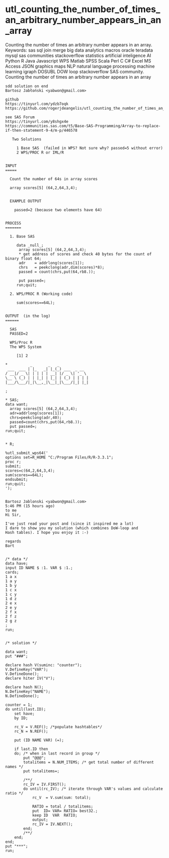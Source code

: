# utl_counting_the_number_of_times_an_arbitrary_number_appears_in_an_array
Counting the number of times an arbitrary number appears in an array. Keywords: sas sql join merge big data analytics macros oracle teradata mysql sas communities stackoverflow statistics artificial inteligence AI Python R Java Javascript WPS Matlab SPSS Scala Perl C C# Excel MS Access JSON graphics maps NLP natural language processing machine learning igraph DOSUBL DOW loop stackoverflow SAS community.
    Counting the number of times an arbitrary number appears in an array
    
    sdd solution on end
    Bartosz Jabłoński <yabwon@gmail.com>

    github
    https://tinyurl.com/ydzb7oqk
    https://github.com/rogerjdeangelis/utl_counting_the_number_of_times_an_arbitrary_number_appears_in_an_array

    see SAS Forum
    https://tinyurl.com/y8shgx4e
    https://communities.sas.com/t5/Base-SAS-Programming/Array-to-replace-if-then-statement-9-4/m-p/446578

       Two Solutions

         1 Base SAS  (failed in WPS? Not sure why? passed=5 without error)
         2 WPS/PROC R or IML/R


    INPUT
    =====

      Count the number of 64s in array scores

      array scores[5] (64,2,64,3,4);


      EXAMPLE OUTPUT

        passed=2 (because two elements have 64)


    PROCESS
    =======

      1. Base SAS

         data _null_;
          array scores[5] (64,2,64,3,4);
          * get address of scores and check 40 bytes for the count of binary float 64;
          adr    = addrlong(scores[1]);
          chrs   = peekclong(adr,dim(scores)*8);
          passed = count(chrs,put(64,rb8.));

          put passed=;
         run;quit;

      2. WPS/PROC R (Working code)

         sum(scores==64L);


    OUTPUT  (in the log)
    ======

      SAS
      PASSED=2

      WPS/Proc R
      The WPS System

         [1] 2

    *          _       _   _
     ___  ___ | |_   _| |_(_) ___  _ __
    / __|/ _ \| | | | | __| |/ _ \| '_ \
    \__ \ (_) | | |_| | |_| | (_) | | | |
    |___/\___/|_|\__,_|\__|_|\___/|_| |_|

    ;

    * SAS;
    data want;
      array scores[5] (64,2,64,3,4);
      adr=addrlong(scores[1]);
      chrs=peekclong(adr,40);
      passed=count(chrs,put(64,rb8.));
      put passed=;
    run;quit;


    * R;

    %utl_submit_wps64('
    options set=R_HOME "C:/Program Files/R/R-3.3.1";
    proc r;
    submit;
    scores=c(64,2,64,3,4);
    sum(scores==64L);
    endsubmit;
    run;quit;
    ');


    Bartosz Jablonski <yabwon@gmail.com>
    5:46 PM (15 hours ago)
    to me
    Hi Sir,

    I've just read your post and (since it inspired me a lot)
    I dare to show you my solution (which combines DoW-loop and
    Hash tables). I hope you enjoy it :-)

    regards
    Bart


    /* data */
    data have;
    input ID NAME $ :1. VAR $ :1.;
    cards;
    1 a x
    1 a y
    1 b y
    1 c x
    1 c y
    1 d z
    2 e x
    2 e y
    2 f x
    2 f z
    2 g z
    ;
    run;


    /* solution */

    data want;
    put "###";

    declare hash V(suminc: "counter");
    V.DefineKey("VAR");
    V.DefineDone();
    declare hiter IV("V");

    declare hash N();
    N.DefineKey("NAME");
    N.DefineDone();

    counter = 1;
    do until(last.ID);
        set have;
        by ID;

        rc_V = V.REF(); /*populate hashtables*/
        rc_N = N.REF();

        put (ID NAME VAR) (=);

        if last.ID then
        do; /* when in last record in group */
            put "@@@";
            totalitems = N.NUM_ITEMS; /* get total number of different names */
            put totalitems=;

            /**/
            rc_IV = IV.FIRST();
            do until(rc_IV); /* iterate through VAR's values and calculate ratio */
                rc_V  = V.sum(sum: total);

                RATIO = total / totalitems;
                put  ID= VAR= RATIO= best32.;
                keep ID  VAR  RATIO;
                output;
                rc_IV = IV.NEXT();
            end;
            /**/
        end;
    end;
    put "***";
    run;

